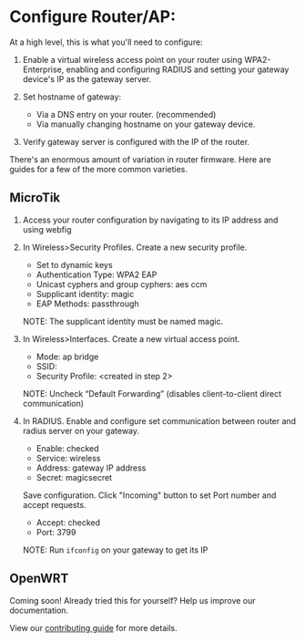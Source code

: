 # Configure Router/AP:

At a high level, this is what you'll need to configure:

1. Enable a virtual wireless access point on your router using WPA2-Enterprise, enabling and configuring RADIUS and setting your gateway device's IP as the gateway server. 


2. Set hostname of gateway:
    - Via a DNS entry on your router. (recommended)
    - Via manually changing hostname on your gateway device.
    

3. Verify gateway server is configured with the IP of the router.

There's an enormous amount of variation in router firmware. Here are guides for a few of the more common varieties.

## MicroTik

1. Access your router configuration by navigating to its IP address and using webfig

2. In Wireless>Security Profiles. Create a new security profile.
    - Set to dynamic keys
    - Authentication Type: WPA2 EAP
    - Unicast cyphers and group cyphers: aes ccm
    - Supplicant identity: magic
    - EAP Methods: passthrough
    
    NOTE: The supplicant identity must be named magic.

3. In Wireless>Interfaces. Create a new virtual access point.
    - Mode: ap bridge
    - SSID: <magic>
    - Security Profile: <created in step 2>
    
    NOTE: Uncheck “Default Forwarding” (disables client-to-client direct communication)

4. In RADIUS. Enable and configure set communication between router and radius server on your gateway.
    - Enable: checked
    - Service: wireless
    - Address: gateway IP address
    - Secret: magicsecret
    
    Save configuration. Click "Incoming" button to set Port number and accept requests.
    - Accept: checked
    - Port: 3799
    
    NOTE: Run ```ifconfig``` on your gateway to get its IP
  
## OpenWRT

Coming soon! Already tried this for yourself? Help us improve our documentation.

View our [contributing guide](https://github.com/magic-network/magic-agent/blob/master/CONTRIBUTING.md) 
for more details. 

